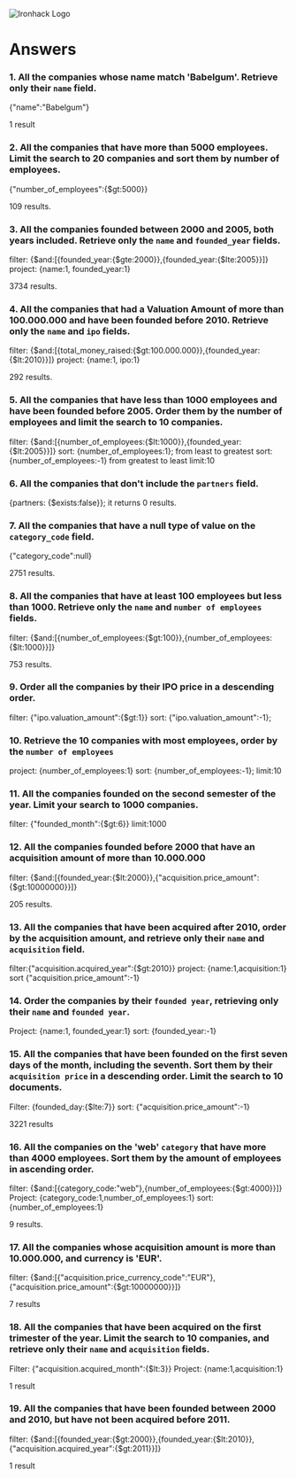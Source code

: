 ![Ironhack Logo](https://i.imgur.com/1QgrNNw.png)

# Answers

### 1. All the companies whose name match 'Babelgum'. Retrieve only their `name` field.

{"name":"Babelgum"}

1 result

### 2. All the companies that have more than 5000 employees. Limit the search to 20 companies and sort them by **number of employees**.

{"number_of_employees":{$gt:5000}}

109 results.

### 3. All the companies founded between 2000 and 2005, both years included. Retrieve only the `name` and `founded_year` fields.

filter: {$and:[{founded_year:{$gte:2000}},{founded_year:{$lte:2005}}]}
project: {name:1, founded_year:1}

3734 results.

### 4. All the companies that had a Valuation Amount of more than 100.000.000 and have been founded before 2010. Retrieve only the `name` and `ipo` fields.

filter: {$and:[{total_money_raised:{$gt:100.000.000}},{founded_year:{$lt:2010}}]}
project: {name:1, ipo:1}

 292 results.

### 5. All the companies that have less than 1000 employees and have been founded before 2005. Order them by the number of employees and limit the search to 10 companies.

filter: {$and:[{number_of_employees:{$lt:1000}},{founded_year:{$lt:2005}}]}
sort: {number_of_employees:1}; from least to greatest
sort: {number_of_employees:-1} from greatest to least
limit:10

### 6. All the companies that don't include the `partners` field.

{partners: {$exists:false}}; it returns 0 results.

### 7. All the companies that have a null type of value on the `category_code` field.

{"category_code":null}

2751 results.

### 8. All the companies that have at least 100 employees but less than 1000. Retrieve only the `name` and `number of employees` fields.

filter: {$and:[{number_of_employees:{$gt:100}},{number_of_employees:{$lt:1000}}]}

753 results.

### 9. Order all the companies by their IPO price in a descending order.

filter: {"ipo.valuation_amount":{$gt:1}}
sort: {"ipo.valuation_amount":-1}; 

### 10. Retrieve the 10 companies with most employees, order by the `number of employees`

project: {number_of_employees:1}
sort: {number_of_employees:-1}; 
limit:10

### 11. All the companies founded on the second semester of the year. Limit your search to 1000 companies.

filter: {"founded_month":{$gt:6}}
limit:1000

### 12. All the companies founded before 2000 that have an acquisition amount of more than 10.000.000

filter: {$and:[{founded_year:{$lt:2000}},{"acquisition.price_amount":{$gt:10000000}}]} 

205 results.

### 13. All the companies that have been acquired after 2010, order by the acquisition amount, and retrieve only their `name` and `acquisition` field.

filter:{"acquisition.acquired_year":{$gt:2010}}
project: {name:1,acquisition:1}
sort {"acquisition.price_amount":-1}

### 14. Order the companies by their `founded year`, retrieving only their `name` and `founded year`.

Project: {name:1, founded_year:1}
sort: {founded_year:-1}

### 15. All the companies that have been founded on the first seven days of the month, including the seventh. Sort them by their `acquisition price` in a descending order. Limit the search to 10 documents.

Filter: {founded_day:{$lte:7}}
sort: {"acquisition.price_amount":-1}

3221 results

### 16. All the companies on the 'web' `category` that have more than 4000 employees. Sort them by the amount of employees in ascending order.

filter: {$and:[{category_code:"web"},{number_of_employees:{$gt:4000}}]} 
Project: {category_code:1,number_of_employees:1}
sort: {number_of_employees:1}

9 results.

### 17. All the companies whose acquisition amount is more than 10.000.000, and currency is 'EUR'.

filter: {$and:[{"acquisition.price_currency_code":"EUR"},{"acquisition.price_amount":{$gt:10000000}}]} 

7 results

### 18. All the companies that have been acquired on the first trimester of the year. Limit the search to 10 companies, and retrieve only their `name` and `acquisition` fields.

Filter: {"acquisition.acquired_month":{$lt:3}}
Project: {name:1,acquisition:1}

1 result

### 19. All the companies that have been founded between 2000 and 2010, but have not been acquired before 2011.

filter: {$and:[{founded_year:{$gt:2000}},{founded_year:{$lt:2010}}, {"acquisition.acquired_year":{$gt:2011}}]}

1 result
